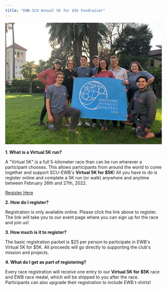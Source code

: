 ```yaml
---
title: "EWB-SCU Annual 5k for $5k Fundraiser"
---
```

![5k for $5k 2](/img/5k/2.jpeg)

**1\. What is a Virtual 5K run?**

A "Virtual 5K" is a full 5-kilometer race than can be run wherever a participant chooses. This allows participants from around the world to come together and support SCU-EWB's **Virtual 5K for $5K**! All you have to do is register online and complete a 5K run (or walk) anywhere and anytime between February 26th and 27th, 2022. 

[Register Here](https://mysantaclara.scu.edu/Engineering/5KLanding)

**2\. How do I register?** 

Registration is only available online. Please click the link above to register. The link will take you to our event page where you can sign up for the race and join us! 

**3\. How much is it to register?**

The basic registration packet is $25 per person to participate in EWB's Virtual 5K for $5K. All proceeds will go directly to supporting the club's mission and projects.

**4\. What do I get as part of registering?** 

Every race registration will receive one entry to our **Virtual 5K for $5K** race and EWB race medal, which will be shipped to you after the race. Participants can also upgrade their registration to include EWB t-shirts!
